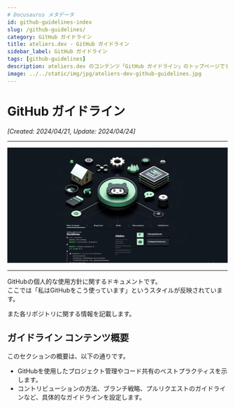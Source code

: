 ```yaml
---
# Docusaurus メタデータ 
id: github-guidelines-index
slug: /github-guidelines/
category: GitHub ガイドライン
title: ateliers.dev - GitHub ガイドライン
sidebar_label: GitHub ガイドライン
tags: [github-guidelines]
description: ateliers.dev のコンテンツ「GitHub ガイドライン」のトップページです。
image: ../../static/img/jpg/ateliers-dev-github-guidelines.jpg
---
```


# GitHub ガイドライン
*[Created: 2024/04/21, Update: 2024/04/24]*

---

![img](../../static/img/jpg/ateliers-dev-github-guidelines.jpg)

---

GitHubの個人的な使用方針に関するドキュメントです。  
ここでは「私はGitHubをこう使っています」というスタイルが反映されています。

また各リポジトリに関する情報を記載します。

## ガイドライン コンテンツ概要

このセクションの概要は、以下の通りです。

* GitHubを使用したプロジェクト管理やコード共有のベストプラクティスを示します。
* コントリビューションの方法、ブランチ戦略、プルリクエストのガイドラインなど、具体的なガイドラインを設定します。
